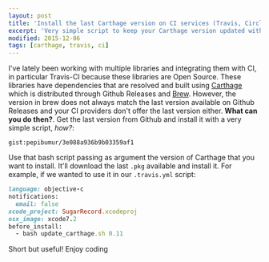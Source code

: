 ```yaml
---
layout: post
title: 'Install the last Carthage version on CI services (Travis, Circle, ...)'
excerpt: 'Very simple script to keep your Carthage version updated without depending on Brew.'
modified: 2015-12-06
tags: [carthage, travis, ci]
---
```


I've lately been working with multiple libraries and integrating them with CI, in particular Travis-CI because these libraries are Open Source. These libraries have dependencies that are resolved and built using [Carthage](https://github.com/carthage) which is distributed through Github Releases and [Brew](http://brew.sh). However, the version in brew does not always match the last version available on Github Releases and your CI providers don't offer the last version either. **What can you do then?**. Get the last version from Github and install it with a very simple script, _how?_:

`gist:pepibumur/3e088a936b9b03359af1`

Use that bash script passing as argument the version of Carthage that you want to install. It'll download the last `.pkg` available and install it. For example, if we wanted to use it in our `.travis.yml` script:

```ruby
language: objective-c
notifications:
  email: false
xcode_project: SugarRecord.xcodeproj
osx_image: xcode7.2
before_install:
  - bash update_carthage.sh 0.11
```

Short but useful! Enjoy coding
